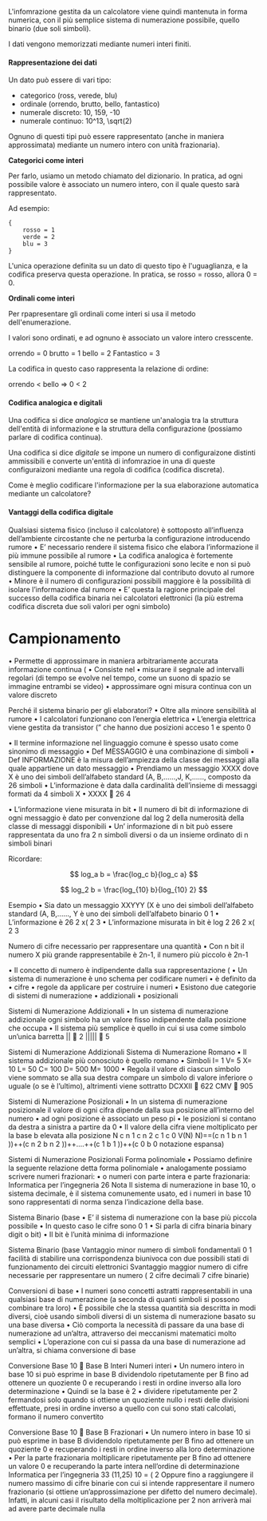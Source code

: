 
L'infomrazione gestita da un calcolatore viene quindi mantenuta in forma numerica, con il più semplice sistema di numerazione possibile, quello binario (due soli simboli).

I dati vengono memorizzati mediante numeri interi finiti.

#### Rappresentazione dei dati

Un dato può essere di vari tipo:

* categorico (ross, verede, blu)
* ordinale (orrendo, brutto, bello, fantastico)
* numerale discreto: 10, 159, -10
* numerale continuo: 10^13, \sqrt(2)

Ognuno di questi tipi può essere rappresentato (anche in maniera approssimata) mediante un numero intero con unità frazionaria).

**Categorici come interi**

Per farlo, usiamo un metodo chiamato del dizionario. In pratica, ad ogni possibile valore è associato un numero intero, con il quale questo sarà rappresentato.

Ad esempio:

```
{
    rosso = 1
    verde = 2
    blu = 3
}
```

L'unica operazione definita su un dato di questo tipo è l'uguaglianza, e la codifica preserva questa operazione. In pratica, se rosso = rosso, allora 0 = 0.

**Ordinali come interi**

Per rpapresentare gli ordinali come interi si usa il metodo dell'enumerazione.

I valori sono ordinati, e ad ognuno è associato un valore intero cresscente.

orrendo = 0
brutto = 1
bello = 2
Fantastico  = 3

La codifica in questo caso rappresenta la relazione di ordine:

orrendo < bello  => 0 < 2

#### Codifica analogica e digitali

Una codifica si dice *analogica* se mantiene un'analogia tra la struttura dell'entità di informazione e la struttura della configurazione (possiamo parlare di codifica continua).

Una codifica si dice *digitale* se impone un numero di configuraizone distinti ammissibili e converte un'entità di infomrazioe in una di queste configuraizoni mediante una regola di codifica (codifica discreta).

Come è meglio codificare l'informazione per la sua elaborazione automatica mediante un calcolatore?

#### Vantaggi della codifica digitale

Qualsiasi sistema fisico (incluso il calcolatore) è sottoposto
all’influenza dell’ambiente circostante che ne perturba la
configurazione introducendo rumore
•
E’ necessario rendere il sistema fisico che elabora l’informazione il più
immune possibile al rumore
•
La codifica analogica è fortemente sensibile al rumore, poiché tutte le
configurazioni sono lecite e non si può distinguere la componente di
informazione dal contributo dovuto al rumore
•
Minore è il numero di configurazioni possibili maggiore è la possibilità di
isolare l’informazione dal rumore
•
E’ questa la ragione principale del successo della codifica binaria nei
calcolatori elettronici (la più estrema codifica discreta due soli valori per
ogni simbolo)

# Campionamento

•
Permette di approssimare in maniera arbitrariamente accurata
informazione continua (
•
Consiste nel
•
misurare il segnale ad intervalli regolari (di tempo se evolve nel tempo,
come un suono di spazio se immagine entrambi se video)
•
approssimare ogni misura continua con un valore discreto


Perché il sistema binario per gli elaboratori?
•
Oltre alla minore sensibilità al rumore
•
I calcolatori funzionano con l’energia elettrica
•
L’energia elettrica viene gestita da transistor (” che
hanno due posizioni acceso 1 e spento 0

•
Il termine informazione nel linguaggio comune è spesso usato
come sinonimo di messaggio
•
Def MESSAGGIO è una combinazione di simboli
•
Def INFORMAZIONE è la misura dell’ampiezza della classe dei
messaggi alla quale appartiene un dato messaggio
•
Prendiamo un messaggio XXXX dove X è uno dei simboli
dell’alfabeto standard (A, B,......,J, K,......, composto da 26 simboli
•
L’informazione è data dalla cardinalità dell’insieme di messaggi formati
da 4 simboli X
•
XXXX  26 4

•
L’informazione viene misurata in bit
•
Il numero di bit di informazione di ogni messaggio è dato per
convenzione dal log 2 della numerosità della classe di messaggi
disponibili
•
Un’ informazione di n bit può essere rappresentata da uno fra 2 n
simboli diversi o da un insieme ordinato di n simboli binari


Ricordare:

$$
log_a b = \frac{log_c b}{log_c a}
$$

$$
log_2 b = \frac{log_{10} b}{log_{10} 2}
$$


Esempio
•
Sia dato un messaggio XXYYY (X è uno dei simboli dell’alfabeto
standard (A, B,......, Y è uno dei simboli dell’alfabeto binario
0 1
•
L’informazione è 26 2 x( 2 3
•
L’informazione misurata in bit è log 2 26 2 x( 2 3

Numero di cifre necessario per rappresentare una quantità
• Con n bit il numero X più grande rappresentabile è 2n-1, il
numero più piccolo è 2n-1


•
Il concetto di numero è indipendente dalla sua rappresentazione
(
•
Un sistema di numerazione è uno schema per codificare numeri
•
è definito da
•
cifre
•
regole da applicare per costruire i numeri
•
Esistono due categorie di sistemi di numerazione
•
addizionali
•
posizionali


Sistemi
di Numerazione Addizionali
•
In un sistema di numerazione addizionale ogni simbolo ha un
valore fisso indipendente dalla posizione che occupa
•
Il sistema più semplice è quello in cui si usa come simbolo
un’unica barretta
||
 2
|||||
 5


Sistemi
di Numerazione Addizionali
Sistema di
Numerazione Romano
•
Il sistema addizionale più conosciuto è quello romano
•
Simboli I= 1 V= 5 X= 10 L= 50 C= 100 D= 500 M= 1000
•
Regola il valore di ciascun simbolo viene sommato se alla sua
destra compare un simbolo di valore inferiore o uguale (o se è
l’ultimo), altrimenti viene sottratto
DCXXII
 622
CMV
 905


Sistemi
di Numerazione Posizionali
•
In un sistema di numerazione posizionale il valore di ogni cifra
dipende dalla sua posizione all’interno del numero
•
ad ogni posizione è associato un peso pi
•
le posizioni si contano da destra a sinistra a partire da 0
•
Il valore della cifra viene moltiplicato per la base b elevata alla posizione
N
c n 1 c n 2 c 1 c 0
V(N)
N)==(c n 1 b n 1 ))++(c n 2 b n 2 ))++....++(c 1 b 1 ))++(c 0 b 0
notazione espansa)


Sistemi di Numerazione Posizionali
Forma polinomiale
• Possiamo definire la seguente relazione detta forma
polinomiale
• analogamente possiamo scrivere numeri frazionari:
• o numeri con parte intera e parte frazionaria:
Informatica per l’ingegneria 26
Nota
Il sistema di numerazione in base 10, o sistema decimale, è il sistema
comunemente usato, ed i numeri in base 10 sono rappresentati di norma senza
l’indicazione della base.


Sistema
Binario (base
•
E’ il sistema di numerazione con la base più piccola possibile
•
In questo caso le cifre sono 0 1
•
Si parla di cifra binaria binary digit o bit)
•
Il bit è l’unità minima di informazione


Sistema
Binario (base
Vantaggio
minor numero di simboli fondamentali 0 1 facilità
di stabilire una corrispondenza biunivoca con due possibili stati di
funzionamento dei circuiti elettronici
Svantaggio
maggior numero di cifre necessarie per rappresentare
un numero
(
2 cifre decimali 7 cifre binarie)


Conversioni
di base
•
I numeri sono concetti astratti rappresentabili in una qualsiasi
base di numerazione (a seconda di quanti simboli si possono
combinare tra loro)
•
È possibile che la stessa quantità sia descritta in modi diversi,
cioè usando simboli diversi di un sistema di numerazione basato
su una base diversa
•
Ciò comporta la necessità di passare da una base di
numerazione ad un’altra, attraverso dei meccanismi matematici
molto semplici
•
L’operazione con cui si passa da una base di numerazione ad
un’altra, si chiama conversione di base



Conversione
Base 10  Base B Interi
Numeri interi
•
Un numero intero in base 10 si può esprime in base B
dividendolo ripetutamente per B fino ad ottenere un quoziente
0 e recuperando i resti in ordine inverso alla loro determinazione
•
Quindi se la base è 2
•
dividere ripetutamente per 2 fermandosi solo quando si ottiene un
quoziente nullo i resti delle divisioni effettuate, presi in ordine inverso a
quello con cui sono stati calcolati, formano il numero convertito



Conversione
Base 10  Base B Frazionari
•
Un numero intero in base 10 si può esprime in base B
dividendolo ripetutamente per B fino ad ottenere un quoziente
0 e recuperando i resti in ordine inverso alla loro determinazione
•
Per la parte frazionaria moltiplicare ripetutamente per B
fino ad ottenere un valore 0 e recuperando la parte intera
nell’ordine di determinazione
Informatica per l’ingegneria 33
(11,25)
10 = ( 2
Oppure fino a raggiungere il numero
massimo di cifre binarie con cui si
intende rappresentare il numero
frazionario (si ottiene
un’approssimazione per difetto del
numero decimale).
Infatti, in alcuni casi il risultato della
moltiplicazione per 2 non arriverà
mai ad avere parte decimale nulla


